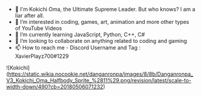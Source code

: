 - 👋 I'm Kokichi Oma, the Ultimate Supreme Leader. But who knows? I am a liar after all.
- 👀 I’m interested in coding, games, art, animation and more other types of YouTube Videos
- 🌱 I’m currently learning JavaScript, Python, C++, C# 
- 💞️ I’m looking to collaborate on anything related to coding and gaming
- 📫 How to reach me - Discord Username and Tag : XavierPlayz700#1229

![Kokichi] (https://static.wikia.nocookie.net/danganronpa/images/8/8b/Danganronpa_V3_Kokichi_Oma_Halfbody_Sprite_%2811%29.png/revision/latest/scale-to-width-down/490?cb=20180506071232)

<!---
XavierPlayz700/XavierPlayz700 is a ✨ special ✨ repository because its `README.md` (this file) appears on your GitHub profile.
You can click the Preview link to take a look at your changes.
--->
